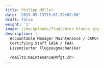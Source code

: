 ```yaml
---
title: Philipp Müller
date: '2019-05-13T15:01:32+02:00'
draft: false
weight: '1'
image: /img/uploads/fluglehrer_blanco.jpg
description: |-
  Accountable Manager Maintenance / CAMO\
  Certifying Staff EASA / FAA\
  Lizenzierter Flugzeugmechaniker

  <mailto:maintenance@mfgt.ch>
---
```


